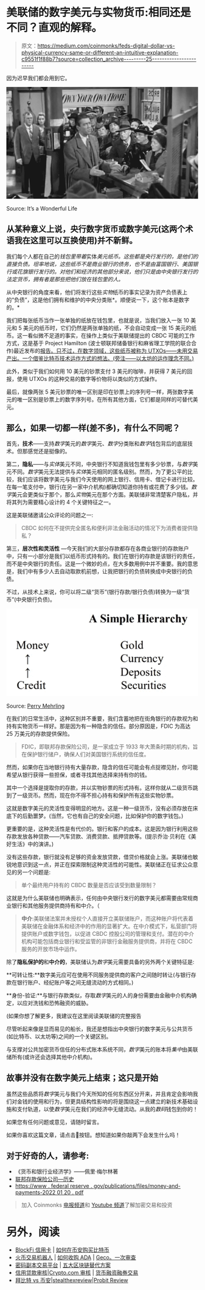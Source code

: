 # 美联储的数字美元与实物货币:相同还是不同？直观的解释。

> 原文：<https://medium.com/coinmonks/feds-digital-dollar-vs-physical-currency-same-or-different-an-intuitive-explanation-c9551f1f88b7?source=collection_archive---------25----------------------->

因为迟早我们都会用到它。

![](img/ba20e92a52a45a8f5dfa968af0e423a8.png)

Source: It’s a Wonderful Life

## 从某种意义上说，央行数字货币或数字美元(这两个术语我在这里可以互换使用)并不新鲜。

我们每个人都在自己的*钱包里带着*实体*美元纸币。这些都是央行发行的，是他们的直接负债。坦率地说，这些纸币不是商业银行的债务，也不是由富国银行、美国银行或花旗银行发行的。对他们和经济的其他部分来说，他们只是由中央银行发行的法定货币，拥有者是那些把他们放在钱包里的人。*

从中央银行的角度来看，他们将发行这些*实物*纸币的事实记录为资产负债表上的“负债”，这是他们拥有和维护的中央分类账*。顺便说一下，这个账本是数字的。*

我们把每张纸币当作一张单独的纸放在钱包里，也就是说，当我们放入一张 10 美元和 5 美元的纸币时，它们仍然是两张单独的纸，不会自动变成一张 15 美元的纸币。这一看似微不足道的事实，在操作上类似于美联储提出的 CBDC 可能的工作方式，这是基于 Project Hamilton (波士顿联邦储备银行和麻省理工学院的联合合作)最近发布的[报告。只不过，在数字领域，这些纸币被称为 UTXOs——未用交易产出。一个借鉴比特币技术运作方式的想法。(旁注——以太坊的运作理念不同。)](/@uditg/central-bank-digital-currency-febd806a437e)

此外，类似于我们如何用 10 美元的钞票支付 3 美元的咖啡，并获得 7 美元的回报，使用 UTXOs 的这种交易的数字等价物将以类似的方式操作。

最后，就像两张 5 美元钞票的唯一区别是印在钞票上的序列号一样，两张数字美元的唯一区别是钞票上的数字序列号。在所有其他方面，它们都是同样的可替代美元。

## 那么，如果一切都一样(差不多)，有什么不同呢？

首先，**技术**——支持*数字*美元的*数字*美元、*数字*分类账和*数字*钱包背后的底层技术。但那感觉还是挺像的。

第二，**隐私**——与*实体*美元不同，中央银行不知道我钱包里有多少钞票，与*数字*美元不同。*数字*美元无法提供与*实体*美元相同的匿名级别。然而，为了更公平的比较，我们应该将数字美元与我们今天使用的网上银行、信用卡、借记卡进行比较。在每一笔支付中，银行(在另一家中介机构)都确切知道你持有或花费了多少钱。*数字*美元会更类似于那个，那么*实物*美元在那个方面。美联储非常清楚客户隐私，并将其列为需要精心设计的 4 个关键特征之一。

这是美联储邀请公众评论的问题之一:

> CBDC 如何在不提供完全匿名和便利非法金融活动的情况下为消费者提供隐私？

第三，**层次性和灵活性** —今天我们的大部分存款都存在各商业银行的存款账户中，只有一小部分是我们以纸币形式持有的。我们在银行的存款是该银行的责任，而不是中央银行的责任。这是一个微妙的点，在大多数用例中并不重要。我的意思是，我们中有多少人去自动取款机前想，让我把银行的负债转换成中央银行的负债。

不过，从技术上来说，你可以将二级“货币”(银行存款/银行负债)转换为一级“货币”(中央银行负债)。

![](img/b5742c761f40b2f403f0a9e4d1e07fb0.png)

Source: [Perry Mehrling](https://d396qusza40orc.cloudfront.net/money/lecture_notes/Lecture%20notes%20V3265%2C%202016.pdf)

在我们的日常生活中，这种区别并不重要，我们含蓄地把在街角银行的存款视为和持有实物货币一样好。那是因为有一种隐含的信任。部分原因是，FDIC 为高达 25 万美元的存款提供保险。

> FDIC，即联邦存款保险公司，是一家成立于 1933 年大萧条时期的机构，旨在保护银行储户，确保人们对美国银行系统的信任度。

然而，如果你在当地银行持有大量存款，隐含的信任可能会有点捉襟见肘，你可能希望从银行获得一些担保，或者寻找其他选择来持有你的钱。

其中一个选择是提取你的存款，并以实物钞票的形式持有。这样你就从二级货币跳到了一级货币。然而，现在你不得不担心持有和保护所有这些实物钞票。

这就是数字美元的灵活性变得明显的地方。这是一种一级货币，没有必须存放在床底下的后勤噩梦。(当然，它也有自己的安全问题，比如保护你的数字钱包。)

更重要的是，这种灵活性是有代价的。银行和客户的成本。这是因为银行利用这些存款发放各种贷款——汽车贷款、消费贷款、抵押贷款等。(提示乔治·贝利在《美好生活》中的演讲。)

没有这些存款，银行就没有足够的资金发放贷款，借贷价格就会上涨。美联储也敏锐地意识到这一点，并正在探索限制这种灵活性的可能性。美联储正在征求公众意见的另一个问题是:

> 单个最终用户持有的 CBDC 数量是否应该受到数量限制？

这就是为什么美联储也明确表示，任何由中央银行发行的数字美元都需要由常规商业银行和其他服务提供商持有和中介。（

> **中介**:美联储法案并未授权个人直接开立美联储账户，而这种账户将代表着美联储在金融体系和经济中的作用的显著扩大。在中介模式下，私营部门将提供账户或数字钱包，以促进 CBDC 控股公司的管理和支付。潜在的中介机构可能包括商业银行和受监管的非银行金融服务提供商，并将在 CBDC 服务的开放市场中运作。

除了**隐私保护的**和**中介的**，美联储认为*数字*美元需要具备的另外两个关键特征是:

**可转让性:**数字美元应可在使用不同服务提供商的客户之间随时转让(与银行存款在银行账户、经纪账户等之间无缝流动的方式相同。)

**身份-验证:**与银行存款类似，存取*数字*美元的人的身份需要由金融中介机构确定，以应对洗钱和恐怖融资的威胁。

(如果你想了解更多，我建议在这里阅读美联储的完整报告

尽管听起来像是显而易见的船长，我还是想指出中央银行的数字美元与公共货币(如比特币、以太坊等)之间的一个关键区别。

与支撑对公共加密货币信任的分布式账本系统不同，*数字*美元的账本将*集中*由美联储所有(或许还会选择其他中介机构)。

## 故事并没有在数字美元上结束；这只是开始

虽然这些品质将*数字*美元与我们今天所知的任何东西区分开来，并且肯定会影响我们对金钱的使用和行为，但更具结构性影响的将是围绕这一点建立的新技术基础设施和支付轨道，以使*数字*美元在我们的经济中无缝流动。从我的*数码*钱包到你的！

如果您有任何问题或意见，请随时留言。

如果你喜欢这篇文章，请点击👏按钮。想知道如果你敲两下会发生什么吗！

## 对于好奇的人，请参考:

*   《货币和银行业经济学》——佩里·梅尔林著
*   [联邦存款保险公司—历史](https://www.history.com/topics/great-depression/history-of-the-fdic#:~:text=The%20FDIC%2C%20or%20Federal%20Deposit,in%20the%20American%20banking%20system.)
*   [https://www . federal reserve . gov/publications/files/money-and-payments-2022 01 20 . pdf](https://www.federalreserve.gov/publications/files/money-and-payments-20220120.pdf)

> 加入 Coinmonks [电报频道](https://t.me/coincodecap)和 [Youtube 频道](https://www.youtube.com/c/coinmonks/videos)了解加密交易和投资

# 另外，阅读

*   [BlockFi 信用卡](https://coincodecap.com/blockfi-credit-card) | [如何在币安购买比特币](https://coincodecap.com/buy-bitcoin-binance)
*   [火币交易机器人](https://coincodecap.com/huobi-trading-bot) | [如何收购 ADA](https://coincodecap.com/buy-ada-cardano) | [Geco。一次审查](https://coincodecap.com/geco-one-review)
*   [密码副本交易平台](/coinmonks/top-10-crypto-copy-trading-platforms-for-beginners-d0c37c7d698c) | [五大区块链替代方案](https://coincodecap.com/blockfi-alternatives)
*   [信用贷款审核](https://coincodecap.com/coinloan-review)|[Crypto.com 审核](/coinmonks/crypto-com-review-f143dca1f74c) | [货币融资融券交易](/coinmonks/huobi-margin-trading-b3b06cdc1519)
*   [拜比特 vs 币安](https://coincodecap.com/bybit-binance-moonxbt)|[stealthexreview](/coinmonks/stealthex-review-396c67309988)|[Probit Review](https://coincodecap.com/probit-review)